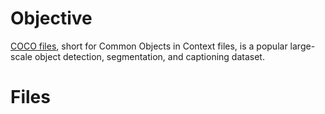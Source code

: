# Objective 

[COCO files][1], short for Common Objects in Context files, is a popular large-scale object detection, segmentation, and captioning dataset.

[1]:https://cocodataset.org/#home


# Files 



